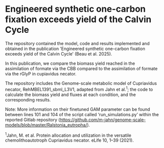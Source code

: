 # Engineered synthetic one-carbon fixation exceeds yield of the Calvin Cycle

The repository contained the model, code and results implemented and obtained in the publication 'Engineered synthetic one-carbon fixation exceeds yield of the Calvin Cycle' (Beau et al. 2025). 

In this publication, we compare the biomass yield reached in the assimilation of formate via the CBB compared to the assimilation of formate via the rGlyP in cupiavidus necator. 

The repository includes the Genome-scale metabolic model of Cupriavidus necator,  RehMBEL1391_sbml_L3V1, adapted from Jahn et al.<sup>1</sup>; the code to calculate the biomass yield and fluxes at each condition, and the corresponding results.



Note: More information on their finetuned GAM parameter can be found between lines 101 and 104 of the script called ‘run_simulations.py’ within the reported Gitlab repository (https://github.com/m-jahn/genome-scale-models/blob/master/Ralstonia_eutropha/).


<sup>1</sup>Jahn, M. et al. Protein allocation and utilization in the versatile chemolithoautotroph Cupriavidus necator. eLife 10, 1–39 (2021).
